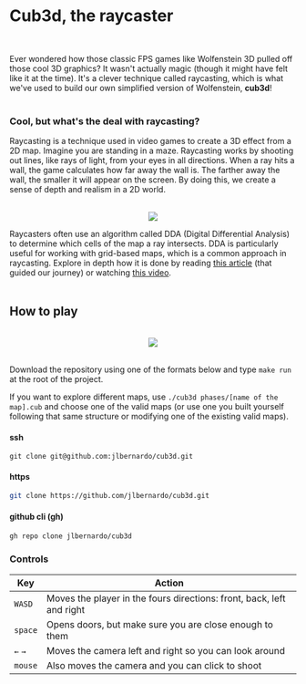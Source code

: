 # Cub3d, the raycaster
<br>

Ever wondered how those classic FPS games like Wolfenstein 3D pulled off those cool 3D graphics? It wasn't actually magic (though it might have felt like it at the time). It's a clever technique called raycasting, which is what we've used to build our own simplified version of Wolfenstein, **cub3d**!
<br><br>

### Cool, but what's the deal with raycasting?

Raycasting is a technique used in video games to create a 3D effect from a 2D map. Imagine you are standing in a maze. Raycasting works by shooting out lines, like rays of light, from your eyes in all directions. When a ray hits a wall, the game calculates how far away the wall is. The farther away the wall, the smaller it will appear on the screen. By doing this, we create a sense of depth and realism in a 2D world.

<p align="center">
  <br>
  <img src="https://github.com/jlbernardo/cub3d/assets/56981667/3f700cf3-38ce-4436-9970-12f43af70da4" />
</p>

Raycasters often use an algorithm called DDA (Digital Differential Analysis) to determine which cells of the map a ray intersects. DDA is particularly useful for working with grid-based maps, which is a common approach in raycasting. Explore in depth how it is done by reading [this article](https://lodev.org/cgtutor/raycasting.html) (that guided our journey) or watching [this video](https://youtu.be/gYRrGTC7GtA?si=9brMIv_Qib9LyMq6).
<br><br>

## How to play

<p align="center">
  <br>
  <img src="https://github.com/jlbernardo/cub3d/assets/56981667/cefc29f3-4071-43f9-a03c-7e23dda51c8c" />
  <br><br>
</p>

Download the repository using one of the formats below and type `make run` at the root of the project.

If you want to explore different maps, use `./cub3d phases/[name of the map].cub` and choose one of the valid maps (or use one you built yourself following that same structure or modifying one of the existing valid maps).

#### ssh
```ssh
git clone git@github.com:jlbernardo/cub3d.git
```
#### https
```bash
git clone https://github.com/jlbernardo/cub3d.git
```
#### github cli (gh)
```bash
gh repo clone jlbernardo/cub3d
```

### Controls

| Key | Action |
| --- | --- |
| `WASD` | Moves the player in the fours directions: front, back, left and right |
| `space` | Opens doors, but make sure you are close enough to them |
| `←` `→` | Moves the camera left and right so you can look around |
| `mouse` | Also moves the camera and you can click to shoot |

